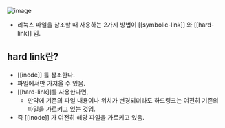 ![image](https://miro.medium.com/max/1028/1*Q77tFyicUYPNVBh-9aYfeg.jpeg)

- 리눅스 파일을 참조할 때 사용하는 2가지 방법이 [[symbolic-link]] 와 [[hard-link]] 임.

## hard link란?

- [[inode]] 를 참조한다.
- 파일에서만 가져올 수 있음.
- [[hard-link]]를 사용한다면, 
	- 만약에 기존의 파일 내용이나 위치가 변경되더라도 하드링크는 여전히 기존의 파일을 가르키고 있는 것임.
- 즉 [[inode]] 가 여전히 해당 파일을 가르키고 있음.